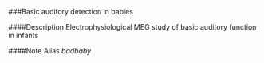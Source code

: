 ###Basic auditory detection in babies


####Description
Electrophysiological MEG study of basic auditory function in infants

####Note
Alias *badbaby*
